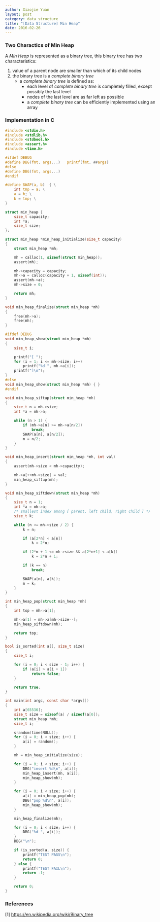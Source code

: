 ```yaml
---
author: Xiaojie Yuan
layout: post
category: data structure
title: "[Data Structure] Min Heap"
date: 2016-02-26
---
```


### Two Charactics of Min Heap

A _Min Heap_ is represented as a binary tree, this binary tree has two characteristics:  

1. value of a parent node are smaller than which of its child nodes
2. the binary tree is a _complete binary tree_
   - a _complete binary tree_ is defined as:
     - each level of _complete binary tree_ is completely filled, except possibly the last level
     - nodes of the last level are as far left as possible
     - a _complete binary tree_ can be efficiently implemented using an array

### Implementation in C

```c
#include <stdio.h>
#include <stdlib.h>
#include <stdbool.h>
#include <assert.h>
#include <time.h>

#ifdef DEBUG
#define DBG(fmt, args...)	printf(fmt, ##args)
#else
#define DBG(fmt, args...)
#endif

#define SWAP(a, b)	{ \
	int tmp = a; \
	a = b; \
	b = tmp; \
}

struct min_heap {
	size_t capacity;
	int *a;
	size_t size;
};

struct min_heap *min_heap_initialize(size_t capacity)
{
	struct min_heap *mh;

	mh = calloc(1, sizeof(struct min_heap));
	assert(mh);

	mh->capacity = capacity;
	mh->a = calloc(capacity + 1, sizeof(int));
	assert(mh->a);
	mh->size = 0;

	return mh;
}

void min_heap_finalize(struct min_heap *mh)
{
	free(mh->a);
	free(mh);
}

#ifdef DEBUG
void min_heap_show(struct min_heap *mh)
{
	size_t i;

	printf("[ ");
	for (i = 1; i <= mh->size; i++)
		printf("%d ", mh->a[i]);
	printf("]\n");
}
#else
void min_heap_show(struct min_heap *mh) { }
#endif

void min_heap_siftup(struct min_heap *mh)
{
	size_t n = mh->size;
	int *a = mh->a;

	while (n > 1) {
		if (mh->a[n] >= mh->a[n/2])
			break;
		SWAP(a[n], a[n/2]);
		n = n/2;
	}
}

void min_heap_insert(struct min_heap *mh, int val)
{
	assert(mh->size < mh->capacity);

	mh->a[++mh->size] = val;
	min_heap_siftup(mh);
}

void min_heap_siftdown(struct min_heap *mh)
{
	size_t n = 1;
	int *a = mh->a;
	/* smallest index among [ parent, left child, right child ] */
	size_t k;

	while (n <= mh->size / 2) {
		k = n;

		if (a[2*n] < a[n])
			k = 2*n;

		if (2*n + 1 <= mh->size && a[2*n+1] < a[k])
			k = 2*n + 1;

		if (k == n)
			break;

		SWAP(a[n], a[k]);
		n = k;
	}
}

int min_heap_pop(struct min_heap *mh)
{
	int top = mh->a[1];

	mh->a[1] = mh->a[mh->size--];
	min_heap_siftdown(mh);

	return top;
}

bool is_sorted(int a[], size_t size)
{
	size_t i;

	for (i = 0; i < size - 1; i++) {
		if (a[i] > a[i + 1])
			return false;
	}

	return true;
}

int main(int argc, const char *argv[])
{
	int a[65536];
	size_t size = sizeof(a) / sizeof(a[0]);
	struct min_heap *mh;
	size_t i;

	srandom(time(NULL));
	for (i = 0; i < size; i++) {
		a[i] = random();
	}

	mh = min_heap_initialize(size);

	for (i = 0; i < size; i++) {
		DBG("insert %d\n", a[i]);
		min_heap_insert(mh, a[i]);
		min_heap_show(mh);
	}

	for (i = 0; i < size; i++) {
		a[i] = min_heap_pop(mh);
		DBG("pop %d\n", a[i]);
		min_heap_show(mh);
	}

	min_heap_finalize(mh);

	for (i = 0; i < size; i++) {
		DBG("%d ", a[i]);
	}
	DBG("\n");

	if (is_sorted(a, size)) {
		printf("TEST PASS\n");
		return 0;
	} else {
		printf("TEST FAIL\n");
		return -1;
	}

	return 0;
}
```

### References
[1] <https://en.wikipedia.org/wiki/Binary_tree>
